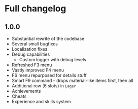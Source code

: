 # Full changelog

## 1.0.0

- Substantial rewrite of the codebase
- Several small bugfixes
- Localization fixes
- Debug capabilities
    - Custom logger with debug levels
- Refreshed F3 menu
- Vastly improved F4 menu
- F6 menu repurposed for details stuff
- Smart F9 command - drops material-like items first, then all
- Additional row (6 slots) in `Lager`
- Achievements
- Cheats
- Experience and skills system

